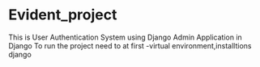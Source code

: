 # Evident_project
This is User Authentication System using Django Admin Application in Django 
To run the project need to at first -virtual environment,installtions django 
